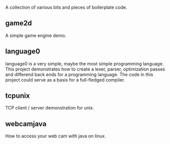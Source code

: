 A collection of various bits and pieces of boilerplate code.

game2d
------
A simple game engine demo.

language0
---------
language0 is a very simple, maybe the most simple programming language. This project demonstrates how to create a lexer, parser, optimization passes and differend back ends for a programming language. The code in this project could serve as a basis for a full-fledged compiler.

tcpunix
-------
TCP client / server demonstration for unix.

webcamjava
----------
How to access your web cam with java on linux.
